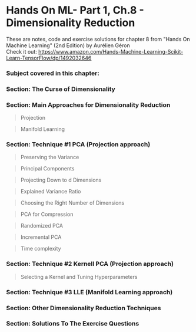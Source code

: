 # Hands On ML- Part 1, Ch.8 - Dimensionality Reduction
These are notes, code and exercise solutions for chapter 8 from "Hands On Machine Learning" (2nd Edition) by Aurélien Géron
<br>
Check it out: https://www.amazon.com/Hands-Machine-Learning-Scikit-Learn-TensorFlow/dp/1492032646

<h3>Subject covered in this chapter:</h3>

<h3>Section: The Curse of Dimensionality</h3>

<h3>Section: Main Approaches for Dimensionality Reduction</h3>
<blockquote>Projection</blockquote>
<blockquote>Manifold Learning</blockquote>

<h3>Section: Technique #1 PCA (Projection approach)</h3>
<blockquote>Preserving the Variance</blockquote>
<blockquote>Principal Components</blockquote>
<blockquote>Projecting Down to d Dimensions</blockquote>
<blockquote>Explained Variance Ratio</blockquote>
<blockquote>Choosing the Right Number of Dimensions</blockquote>
<blockquote>PCA for Compression</blockquote>
<blockquote>Randomized PCA</blockquote>
<blockquote>Incremental PCA</blockquote>
<blockquote>Time complexity</blockquote>

<h3>Section: Technique #2 Kernell PCA (Projection approach)</h3>
<blockquote>Selecting a Kernel and Tuning Hyperparameters</blockquote>

<h3>Section: Technique #3 LLE (Manifold Learning approach)</h3>

<h3>Section: Other Dimensionality Reduction Techniques</h3>

<h3>Section: Solutions To The Exercise Questions</h3>

